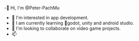 -👋 Hi, I'm @Peter-PachMu
- 👀 I'm interested in app development.
- 🌱 I am currently learning 🤖godot, unity and android studio.
- 💞️ I'm looking to collaborate on video game projects.
- 📫
<!---
Peter-PachMu/Peter-PachMu is a ✨ special ✨ repository because its `README.md` (this file) appears on your GitHub profile.
You can click the Preview link to take a look at your changes.
--->
